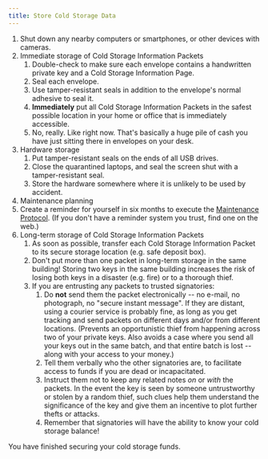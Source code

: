 ```yaml
---
title: Store Cold Storage Data
---
```


1. Shut down any nearby computers or smartphones, or other devices with cameras.
1. Immediate storage of
<span class="danger">Cold Storage Information Packets</span>
    1. Double-check to make sure each envelope contains a handwritten private
    key and a <span class="warning">Cold Storage Information Page</span>.
    1. Seal each envelope.
    1. Use tamper-resistant seals in addition to the envelope's normal adhesive
    to seal it.
    1. **Immediately** put all
    <span class="danger">Cold Storage Information Packets</span> in the safest
    possible location in your home or office that is immediately accessible.
    1. No, really. Like right now. That's basically a huge pile of cash you
    have just sitting there in envelopes on your desk.
1. Hardware storage
    1. Put tamper-resistant seals on the ends of all USB drives.
    1. Close the quarantined laptops, and seal the screen shut with a
    tamper-resistant seal.
    1. Store the hardware somewhere where it is unlikely to be used by accident.
1. Maintenance planning
  1. Create a reminder for yourself in six months to execute the
  [Maintenance Protocol](../../maintenance/maintenance/).
  (If you don't have a reminder system you trust, find one on the web.)
1. Long-term storage of
<span class="danger">Cold Storage Information Packets</span>
    1. As soon as possible, transfer each
    <span class="danger">Cold Storage Information Packet</span> to its secure
    storage location (e.g. safe deposit box).
    1. Don't put more than one <span class="danger">packet</span> in long-term
    storage in the same building!
    Storing two keys in the same building increases the risk of losing both
    keys in a disaster (e.g. fire) or to a thorough thief.
    1. If you are entrusting any <span class="danger">packets</span> to trusted signatories:
        1. Do **not** send them the <span class="danger">packet</span>
        electronically -- no e-mail, no photograph, no "secure instant
        message". If they are distant, using a courier service is probably
        fine, as long as you get tracking and send
        <span class="danger">packets</span> on different days and/or from
        different locations. (Prevents an opportunistic thief from happening
        across two of your private keys. Also avoids a case where you send all
        your keys out in the same batch, and that entire batch is lost -- along
        with your access to your money.)
        1. Tell them verbally who the other signatories are, to facilitate
        access to funds if you are dead or incapacitated.
        1. Instruct them not to keep any related notes *on* or *with* the
        <span class="danger">packets</span>.
        In the event the key is seen by someone untrustworthy or stolen by a
        random thief, such clues help them understand the significance of the
        key and give them an incentive to plot further thefts or attacks.
        1. Remember that signatories will have the ability to know your cold
        storage balance!

You have finished securing your cold storage funds.
